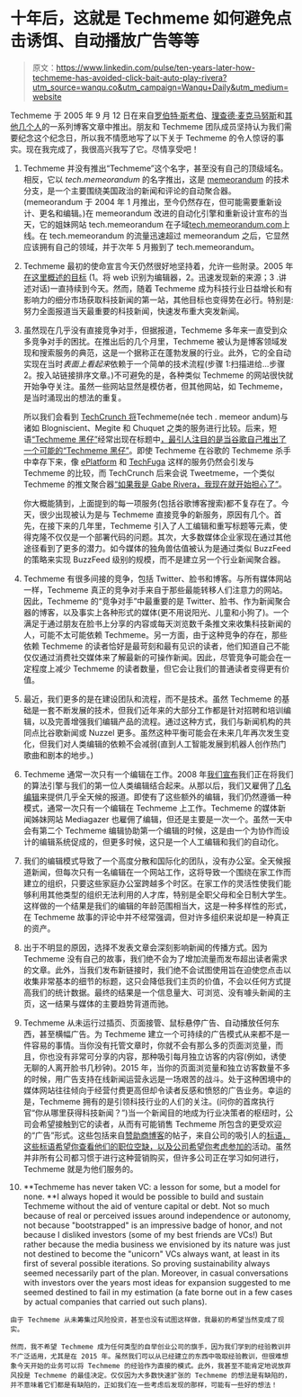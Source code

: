 # 十年后，这就是 Techmeme 如何避免点击诱饵、自动播放广告等等

> 原文：<https://www.linkedin.com/pulse/ten-years-later-how-techmeme-has-avoided-click-bait-auto-play-rivera?utm_source=wanqu.co&utm_campaign=Wanqu+Daily&utm_medium=website>

Techmeme 于 2005 年 9 月 12 日在来自[罗伯特·斯考伯](http://radio-weblogs.com/0001011/2005/09/12.html#a11129)、[理查德·麦克马努斯](http://readwrite.com/2005/09/12/newlook_memeora)和[其他几个人](http://www.techmeme.com/050913/p2#a050913p2)的一系列博客文章中推出。朋友和 Techmeme 团队成员坚持认为我们需要纪念这个纪念日，所以我不情愿地写了以下关于 Techmeme 的令人惊讶的事实。现在我完成了，我很高兴我写了它。尽情享受吧！

1.  Techmeme 并没有推出“Techmeme”这个名字，甚至没有自己的顶级域名。相反，它以 *tech.memeorandum* 的名字推出，这是 [memeorandum](http://www.memeorandum.com/) 的技术分支，是一个主要围绕美国政治的新闻和评论的自动聚合器。(memeorandum 于 2004 年 1 月推出，至今仍然存在，但可能需要重新设计、更名和编辑。)在 memeorandum 改进的自动化引擎和重新设计宣布的当天，它的姐妹网站 tech.memeorandum 在子域[tech.memeorandum.com](http://tech.memeorandum.com/)上线。在 tech.memeorandum 的流量迅速超过 memeorandum 之后，它显然应该拥有自己的领域，并于次年 5 月搬到了 tech.memeorandum。
2.  Techmeme 最初的使命宣言今天仍然很好地坚持着，允许一些附录。2005 年[在这里概述的目标](http://news.techmeme.com/050912/why-does-memeorandum-exist) (1。将 web 识别为编辑器，2。迅速发现新的来源；3 .讲述对话)一直持续到今天。然而，随着 Techmeme 成为科技行业日益增长和有影响力的细分市场获取科技新闻的第一站，其他目标也变得势在必行。特别是:努力全面报道当天最重要的科技新闻，快速发布重大突发新闻。
3.  虽然现在几乎没有直接竞争对手，但据报道，Techmeme 多年来一直受到众多竞争对手的困扰。在推出后的几个月里，Techmeme 被认为是博客领域发现和搜索服务的典范，这是一个据称正在蓬勃发展的行业。此外，它的全自动实现在当时*表面上看起来*依赖于一个简单的技术流程(步骤 1:扫描进给…步骤 2。按入站链接排序文章。)不可避免的是，各种类似 Techmeme 的网站很快就开始争夺关注。虽然一些网站显然是模仿者，但其他网站，如 Techmeme，是当时涌现出的想法的重复。

    所以我们会看到 [TechCrunch 将](http://techcrunch.com/2006/02/04/a-look-at-the-memeorandum-killers/)Techmeme(née tech . memeor andum)与诸如 Blogniscient、Megite 和 Chuquet 之类的服务进行比较。后来，短语[“Techmeme 黑仔”](http://techcrunch.com/2007/11/01/the-new-york-times-blogrunner%E2%80%94a-techmeme-killer/)经常出现在标题中[，最引人注目的是当谷歌自己](https://web.archive.org/web/20080228024103/http://www.downloadsquad.com/2008/02/19/is-newspond-a-techmeme-killer)[推出了一个可能的“Techmeme 黑仔”](http://www.techmeme.com/081001/p122#a081001p122)。即使 Techmeme 在谷歌的 Techmeme 杀手中幸存下来，像 [ePlatform](http://www.zdnet.com/article/eplatform-launches-techmeme-competitor-and-application-platform/) 和 [TechFuga](http://www.adweek.com/socialtimes/techfuga-wants-to-be-the-techmeme-of-tech-news-aggregators/8384) 这样的服务仍然会引发与 Techmeme 的比较，而 TechCrunch 后来会说 Tweetmeme，一个类似 Techmeme 的推文聚合器[“如果我是 Gabe Rivera，我现在就开始担心了”](http://techcrunch.com/2009/05/05/tweetmeme-is-getting-freakin-awesome/)。

    你大概能猜到，上面提到的每一项服务(包括谷歌博客搜索)都不复存在了。今天，很少出现被认为是与 Techmeme 直接竞争的新服务，原因有几个。首先，在接下来的几年里，Techmeme 引入了人工编辑和重写标题等元素，使得克隆不仅仅是一个部署代码的问题。其次，大多数媒体企业家现在通过其他途径看到了更多的潜力。如今媒体的独角兽估值被认为是通过类似 BuzzFeed 的策略来实现 BuzzFeed 级别的规模，而不是建立另一个行业新闻聚合器。
4.  Techmeme 有很多间接的竞争，包括 Twitter、脸书和博客。与所有媒体网站一样，Techmeme 真正的竞争对手来自于那些最能转移人们注意力的网站。因此，Techmeme 的“竞争对手”中最重要的是 Twitter、脸书、作为新闻聚合器的博客，以及事实上各种形式的媒体(更不用说阳光、儿童和小狗了)。一个满足于通过朋友在脸书上分享的内容或每天浏览数千条推文来收集科技新闻的人，可能不太可能依赖 Techmeme。另一方面，由于这种竞争的存在，那些依赖 Techmeme 的读者恰好是最苛刻和最有见识的读者，他们知道自己不能仅仅通过消费社交媒体来了解最新的可操作新闻。因此，尽管竞争可能会在一定程度上减少 Techmeme 的读者数量，但它会让我们的普通读者变得更有价值。
5.  最近，我们更多的是在建设团队和流程，而不是技术。虽然 Techmeme 的基础是一套不断发展的技术，但我们近年来的大部分工作都是针对招聘和培训编辑，以及完善增强我们编辑产品的流程。通过这种方式，我们与新闻机构的共同点比谷歌新闻或 Nuzzel 更多。虽然这种平衡可能会在未来几年再次发生变化，但我们对人类编辑的依赖不会减弱(直到人工智能发展到机器人创作热门歌曲和剧本的地步。)
6.  Techmeme 通常一次只有一个编辑在工作。2008 年[我们宣布](http://news.techmeme.com/081203/automated)我们正在将我们的算法引擎与我们的第一位人类编辑结合起来。从那以后，我们又雇佣了[几名编辑](http://techmeme.com/about)来提供几乎全天候的报道。即使有了这些额外的编辑，我们仍然遵循一种模式，通常一次只有一个编辑在 Techmeme 上工作。Techmeme 的媒体新闻姊妹网站 Mediagazer 也雇佣了编辑，但还是主要是一次一个。虽然一天中会有第二个 Techmeme 编辑协助第一个编辑的时候，这是由一个为协作而设计的编辑系统促成的，但更多时候，这只是一个人工编辑和我们的自动化。
7.  我们的编辑模式导致了一个高度分散和国际化的团队，没有办公室。全天候报道新闻，但每次只有一名编辑在一个网站工作，这将导致一个围绕在家工作而建立的组织，只要这些家庭办公室跨越多个时区。在家工作的灵活性使我们能够利用其他类型的组织无法利用的人才库，特别是全职父母和全日制大学生。这样做的一个结果是我们的编辑的年龄范围相当大，这是一种多样性的形式，在 Techmeme 故事的评论中并不经常强调，但对许多组织来说却是一种真正的资产。
8.  出于不明显的原因，选择不发表文章会深刻影响新闻的传播方式。因为 Techmeme 没有自己的故事，我们绝不会为了增加流量而发布超出读者需求的文章。此外，当我们发布新链接时，我们绝不会试图使用旨在迫使您点击以收集非常基本的细节的标题，这只会降低我们主页的价值，不会以任何方式提高我们的统计数据。最终的结果是一个信息量大、可浏览、没有噱头新闻的主页，这一结果与媒体的主要趋势背道而驰。
9.  Techmeme 从未运行过插页、页面接管、鼠标悬停广告、自动播放任何东西，甚至横幅广告。为 Techmeme 建立一个可持续的广告模式从来都不是一件容易的事情。当你没有托管文章时，你就不会有那么多的页面浏览量，而且，你也没有非常可分享的内容，那种吸引每月独立访客的内容(例如，诱使无聊的人离开脸书几秒钟)。2015 年，当你的页面浏览量和独立访客数量不多的时候，用广告支持在线新闻运营永远是一场艰苦的战斗。处于这种困境中的媒体网站往往倾向于经营付费更高但却令读者反感和愤怒的广告业务。幸运的是，Techmeme 拥有的是引领科技行业的人们的关注。(问你的首席执行官“你从哪里获得科技新闻？”)当一个新闻目的地成为行业决策者的枢纽时，公司会希望接触到它的读者，从而有可能销售 Techmeme 所包含的更受欢迎的“广告”形式。这些包括来自[赞助商博客](http://www.techmeme.com/#sponsorposts)的帖子，来自公司的吸引人的[标语，这些标语希望你查看他们的职位空缺，以及](http://www.techmeme.com/gtj)[公司希望你考虑参加的](http://www.techmeme.com/gte)活动。虽然并非所有公司都习惯于进行这种营销购买，但许多公司正在学习如何进行，Techmeme 就是为他们服务的。
10.  **Techmeme has never taken VC: a lesson for some, but a model for none. **I always hoped it would be possible to build and sustain Techmeme without the aid of venture capital or debt. Not so much because of real or perceived issues around independence or autonomy, not because "bootstrapped" is an impressive badge of honor, and not because I disliked investors (some of my best friends are VCs!) But rather because the media business we envisioned by its nature was just not destined to become the "unicorn" VCs always want, at least in its first of several possible iterations. So proving sustainability always seemed necessarily part of the plan. Moreover, in casual conversations with investors over the years most ideas for expansion suggested to me seemed destined to fail in my estimation (a fate borne out in a few cases by actual companies that carried out such plans).

    由于 Techmeme 从未筹集过风险投资，甚至也没有试图这样做，我最初的希望当然变成了现实。

    然而，我不希望 Techmeme 成为任何类型的自举创业公司的旗手，因为我们学到的经验教训并不广泛适用，尤其是在 2015 年。虽然我们可以从已经建立的东西中吸取经验教训，但很难想象今天开始的业务可以将 Techmeme 的经验作为直接的模式。此外，我甚至不能肯定地说放弃风投是 Techmeme 的最佳决定。仅仅因为大多数快速扩张的 Techmeme 的想法是有缺陷的，并不意味着它们都是有缺陷的，正如我们在一些考虑后发现的那样，可能有一些好的想法！